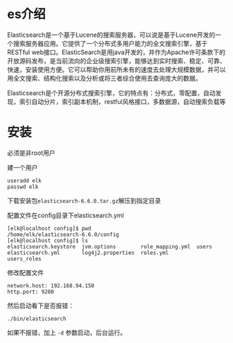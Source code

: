 # es介绍

​	Elasticsearch是一个基于Lucene的搜索服务器，可以说是基于Lucene开发的一个搜索服务器应用。它提供了一个分布式多用户能力的全文搜索引擎，基于RESTful web接口。ElasticSearch是用java开发的，并作为Apache许可条款下的开放源码发布，是当前流向的企业级搜索引擎，能够达到实时搜索、稳定、可靠、快速，安装使用方便。它可以帮助你用前所未有的速度去处理大规模数据，并可以用全文搜索、结构化搜索以及分析或将三者综合使用去查询庞大的数据。

​	 Elasticsearch是个开源分布式搜索引擎，它的特点有：分布式，零配置，自动发现，索引自动分片，索引副本机制，restful风格接口，多数据源，自动搜索负载等



# 安装

必须是非root用户

建一个用户

```shell
useradd elk
passwd elk
```

下载安装包`elasticsearch-6.6.0.tar.gz`解压到指定目录

配置文件在config目录下elasticsearch.yml

```shell
[elk@localhost config]$ pwd
/home/elk/elasticsearch-6.6.0/config
[elk@localhost config]$ ls
elasticsearch.keystore  jvm.options        role_mapping.yml  users
elasticsearch.yml       log4j2.properties  roles.yml         users_roles
```

修改配置文件

```shell
network.host: 192.168.94.150
http.port: 9200
```

然后启动看下是否报错：

```shell
./bin/elasticsearch 
```

如果不报错，加上 `-d` 参数启动，后台运行。